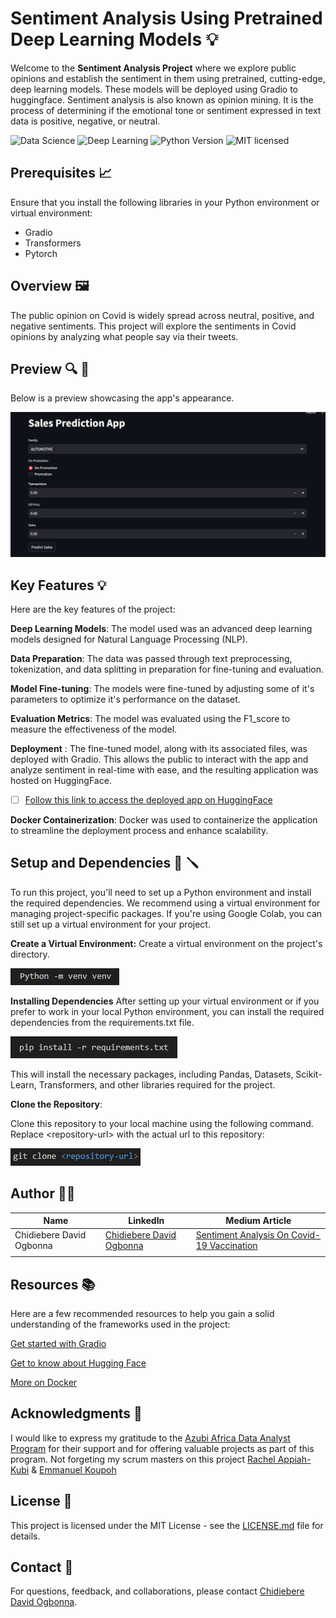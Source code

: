 # Sentiment Analysis Using Pretrained Deep Learning Models 💡


Welcome to the **Sentiment Analysis Project** where we explore public opinions and establish the sentiment in them using pretrained, cutting-edge, deep learning models. These models will be deployed using Gradio to huggingface. Sentiment analysis is also known as opinion mining. It is the process of determining if the emotional tone or sentiment expressed in text data is positive, negative, or neutral.

![Data Science](https://img.shields.io/badge/Data-Analysis-yellow)
![Deep Learning](https://img.shields.io/badge/Machine-Learning-blueviolet)
![Python Version](https://img.shields.io/badge/Python-3.11-blue)
![MIT licensed](https://img.shields.io/badge/license-mit-blue?style=for-the-badge&logo=appveyor)

## Prerequisites 📈

Ensure that you install the following libraries in your Python environment or virtual environment:

* Gradio
* Transformers
* Pytorch

## Overview 🖼

The public opinion on Covid is widely spread across neutral, positive, and negative sentiments. This project will explore the sentiments in Covid opinions by analyzing what people say via their tweets.

## Preview 🔍 🤖

Below is a preview showcasing the app's appearance.

![App](Images/App.png)

## Key Features 💡

Here are the key features of the project:

**Deep Learning Models**: The model used was an advanced deep learning models designed for Natural Language Processing (NLP).

**Data Preparation**: The data was passed through text preprocessing, tokenization, and data splitting in preparation for fine-tuning and evaluation.

**Model Fine-tuning**: The models were fine-tuned by adjusting some of it's parameters to optimize it's performance on the dataset.

**Evaluation Metrics**: The model was evaluated using the F1_score to measure the effectiveness of the model.

**Deployment** : The fine-tuned model, along with its associated files, was deployed with Gradio. This allows the public to interact with the app and analyze sentiment in real-time with ease, and the resulting application was hosted on HuggingFace.

* [ ] [Follow this link to access the deployed app on HuggingFace](https://huggingface.co/spaces/iameberedavid/Sentiment-Analysis-On-Covid-Vaccination)

**Docker Containerization**:
Docker was used to containerize the application to streamline the deployment process and enhance scalability.

## Setup and Dependencies  🔧 🪛

To run this project, you'll need to set up a Python environment and install the required dependencies. We recommend using a virtual environment for managing project-specific packages. If you're using Google Colab, you can still set up a virtual environment for your project.

**Create a Virtual Environment:** Create a virtual environment on the project's directory.

![venv](Images/venv.png)

**Installing Dependencies**
After setting up your virtual environment or if you prefer to work in your local Python environment, you can install the required dependencies from the requirements.txt file.

![Requirements](Images/Requirements.png)

This will install the necessary packages, including Pandas, Datasets, Scikit-Learn, Transformers, and other libraries required for the project.

**Clone the Repository**:

Clone this repository to your local machine using the following command. Replace \<repository-url\> with the actual url to this repository:

![Clone](Images/Clone.png)

## Author 👨‍💼

| Name                | LinkedIn                                                                                                                                                                                                                                   | Medium Article |
| ------------------------ | ------------------------------------------------------------------------------------------------------------------------------------------------------------------------------------------------------------------------------------------ | ----------- |
| Chidiebere David Ogbonna | [Chidiebere David Ogbonna](https://www.linkedin.com/in/chidieberedavidogbonna/) |[Sentiment Analysis On Covid-19 Vaccination](https://eberedavid.medium.com/sentiment-analysis-on-covid-19-vaccination-af773904e8ce)|
|                          |                                                                                                                                                                                                                                            |        |

## Resources 📚

Here are a few recommended resources to help you gain a solid understanding of the frameworks used in the project:

[Get started with Gradio](https://gradio.app/getting_started/)

[Get to know about Hugging Face](https://huggingface.co/)

[More on Docker](https://www.docker.com/)

## Acknowledgments 🙏

I would like to express my gratitude to the [Azubi Africa Data Analyst Program](https://www.azubiafrica.org/data-analytics) for their support and for offering valuable projects as part of this program. Not forgeting my scrum masters on this project [Rachel Appiah-Kubi](https://www.linkedin.com/in/racheal-appiah-kubi/) & [Emmanuel Koupoh](https://github.com/eaedk)

## License 📜

This project is licensed under the MIT License - see the [LICENSE.md](LICENSE.md) file for details.

## Contact 📧

For questions, feedback, and collaborations, please contact [Chidiebere David Ogbonna](eberedavid326@gmail.com).